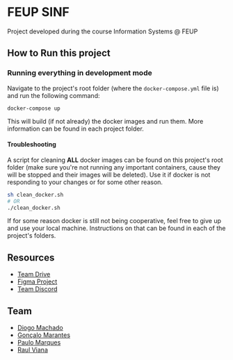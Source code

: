 # FEUP SINF

Project developed during the course Information Systems @ FEUP

## How to Run this project

### Running everything in development mode

Navigate to the project's root folder (where the `docker-compose.yml` file is) and run the following command:

```
docker-compose up
```

This will build (if not already) the docker images and run them. More information can be found in each project folder.

#### Troubleshooting

A script for cleaning **ALL** docker images can be found on this project's root folder (make sure you're not running any important containers, cause they will be stopped and their images will be deleted). Use it if docker is not responding to your changes or for some other reason.

```bash
sh clean_docker.sh
# OR
./clean_docker.sh
```

If for some reason docker is still not being cooperative, feel free to give up and use your local machine. Instructions on that can be found in each of the project's folders.

## Resources

- [Team Drive](https://drive.google.com/drive/folders/1Dnt6zxiGBSphQ7BLp7bOFyqoW8QIGsr6?usp=sharing)
- [Figma Project](https://www.figma.com/file/VvUWIcMKG25DB1EbqhaxR0/Untitled?node-id=0%3A1)
- [Team Discord](https://discord.gg/YTD5en)

## Team

- [Diogo Machado](https://github.com/diogosmac)
- [Gonçalo Marantes](https://github.com/Marantesss)
- [Paulo Marques](https://github.com/pdsam)
- [Raul Viana](https://github.com/raulviana)